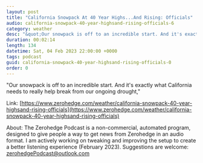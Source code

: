 ```yaml
---
layout: post
title: "California Snowpack At 40 Year Highs...And Rising: Officials"
audio: california-snowpack-40-year-highsand-rising-officials-6
category: weather
desc: "&quot;Our snowpack is off to an incredible start. And it's exactly what California needs to really help break from our ongoing drought,&quot; "
duration: 00:02:14
length: 134
datetime: Sat, 04 Feb 2023 22:00:00 +0000
tags: podcast
guid: california-snowpack-40-year-highsand-rising-officials-0
order: 0
---
```

&quot;Our snowpack is off to an incredible start. And it's exactly what California needs to really help break from our ongoing drought,&quot; 

Link: [https://www.zerohedge.com/weather/california-snowpack-40-year-highsand-rising-officials](https://www.zerohedge.com/weather/california-snowpack-40-year-highsand-rising-officials)

About: The Zerohedge Podcast is a non-commercial, automated program, designed to give people a way to get news from Zerohedge in an audio format.  I am actively working on tweaking and improving the setup to create a better listening experience (February 2023).  Suggestions are welcome: [zerohedgePodcast@outlook.com](mailto:zerohedgePodcast@outlook.com)